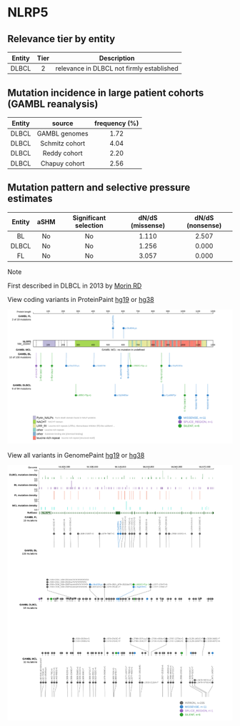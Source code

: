 # NLRP5

## Relevance tier by entity

|Entity|Tier|Description                              |
|:------:|:----:|-----------------------------------------|
|DLBCL |2   |relevance in DLBCL not firmly established|

## Mutation incidence in large patient cohorts (GAMBL reanalysis)

|Entity|source        |frequency (%)|
|:------:|:--------------:|:-------------:|
|DLBCL |GAMBL genomes |1.72         |
|DLBCL |Schmitz cohort|4.04         |
|DLBCL |Reddy cohort  |2.20         |
|DLBCL |Chapuy cohort |2.56         |

## Mutation pattern and selective pressure estimates

|Entity|aSHM|Significant selection|dN/dS (missense)|dN/dS (nonsense)|
|:------:|:----:|:---------------------:|:----------------:|:----------------:|
|BL    |No  |No                   |1.110           |2.507           |
|DLBCL |No  |No                   |1.256           |0.000           |
|FL    |No  |No                   |3.057           |0.000           |


> [!NOTE]
> First described in DLBCL in 2013 by [Morin RD](https://pubmed.ncbi.nlm.nih.gov/23699601)


View coding variants in ProteinPaint [hg19](https://morinlab.github.io/LLMPP/GAMBL/NLRP5_protein.html)  or [hg38](https://morinlab.github.io/LLMPP/GAMBL/NLRP5_protein_hg38.html)

![image](images/proteinpaint/NLRP5_NM_153447.svg)

View all variants in GenomePaint [hg19](https://morinlab.github.io/LLMPP/GAMBL/NLRP5.html)  or [hg38](https://morinlab.github.io/LLMPP/GAMBL/NLRP5_hg38.html)

![image](images/proteinpaint/NLRP5.svg)
